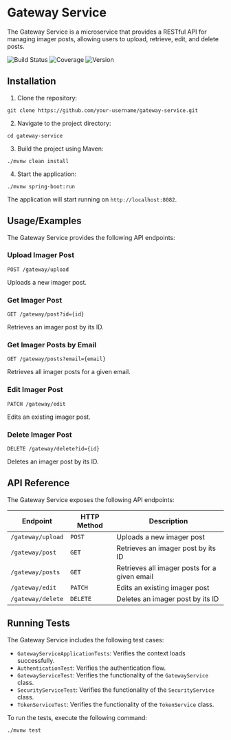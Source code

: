# Gateway Service

The Gateway Service is a microservice that provides a RESTful API for managing imager posts, allowing users to upload, retrieve, edit, and delete posts.

![Build Status](https://img.shields.io/badge/build-passing-brightgreen) ![Coverage](https://img.shields.io/badge/coverage-85%25-brightgreen) ![Version](https://img.shields.io/badge/version-1.0.0-blue)

## Installation

1. Clone the repository:
```
git clone https://github.com/your-username/gateway-service.git
```

2. Navigate to the project directory:
```
cd gateway-service
```

3. Build the project using Maven:
```
./mvnw clean install
```

4. Start the application:
```
./mvnw spring-boot:run
```

The application will start running on `http://localhost:8082`.

## Usage/Examples

The Gateway Service provides the following API endpoints:

### Upload Imager Post

```http
POST /gateway/upload
```
Uploads a new imager post.

### Get Imager Post

```http
GET /gateway/post?id={id}
```
Retrieves an imager post by its ID.

### Get Imager Posts by Email

```http
GET /gateway/posts?email={email}
```
Retrieves all imager posts for a given email.

### Edit Imager Post

```http
PATCH /gateway/edit
```
Edits an existing imager post.

### Delete Imager Post

```http
DELETE /gateway/delete?id={id}
```
Deletes an imager post by its ID.

## API Reference

The Gateway Service exposes the following API endpoints:

| Endpoint | HTTP Method | Description |
| --- | --- | --- |
| `/gateway/upload` | `POST` | Uploads a new imager post |
| `/gateway/post` | `GET` | Retrieves an imager post by its ID |
| `/gateway/posts` | `GET` | Retrieves all imager posts for a given email |
| `/gateway/edit` | `PATCH` | Edits an existing imager post |
| `/gateway/delete` | `DELETE` | Deletes an imager post by its ID |

## Running Tests

The Gateway Service includes the following test cases:

- `GatewayServiceApplicationTests`: Verifies the context loads successfully.
- `AuthenticationTest`: Verifies the authentication flow.
- `GatewayServiceTest`: Verifies the functionality of the `GatewayService` class.
- `SecurityServiceTest`: Verifies the functionality of the `SecurityService` class.
- `TokenServiceTest`: Verifies the functionality of the `TokenService` class.

To run the tests, execute the following command:

```
./mvnw test
```